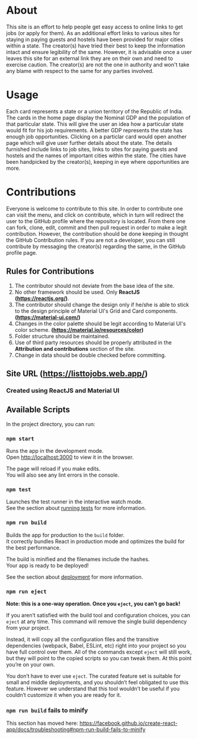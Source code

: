 # About

This site is an effort to help people get easy access to online links to get jobs (or apply for them). As an additional effort links to various sites for staying in paying guests and hostels have been provided for major cities within a state. The creator(s) have tried their best to keep the information intact and ensure legibility of the same. However, it is advisable once a user leaves this site for an external link they are on their own and need to exercise caution. The creator(s) are not the one in authority and won't take any blame with respect to the same for any parties involved.

# Usage

Each card represents a state or a union territory of the Republic of India. The cards in the home page display the Nominal GDP and the population of that particular state. This will give the user an idea how a particular state would fit for his job requirements. A better GDP represents the state has enough job opportunities. Clicking on a particlar card would open another page which will give user further details about the state. The details furnished include links to job sites, links to sites for paying guests and hostels and the names of important cities within the state. The cities have been handpicked by the creator(s), keeping in eye where opportunities are more.

# Contributions

Everyone is welcome to contribute to this site. In order to contribute one can visit the menu, and click on contribute, which in turn will redirect the user to the GitHub profile where the repository is located. From there one can fork, clone, edit, commit and then pull request in order to make a legit contribution. However, the contribution should be done keeping in thought the GitHub Contribution rules. If you are not a developer, you can still contribute by messaging the creator(s) regarding the same, in the GitHub profile page.

## Rules for Contributions
1. The contributor should not deviate from the base idea of the site.
2. No other framework should be used. Only **ReactJS (https://reactjs.org/)**.
3. The contributor should change the design only if he/she is able to stick to the design principle of Material UI's Grid and Card components. **(https://material-ui.com/)**
4. Changes in the color palette should be legit according to Material UI's color scheme. **(https://material.io/resources/color)**
5. Folder structure should be maintained.
6. Use of third party resources should be properly attributed in the **Attribution and contributions** section of the site.
7. Change in data should be double checked before committing.

## Site URL (https://listtojobs.web.app/)

### Created using ReactJS and Material UI

## Available Scripts

In the project directory, you can run:

### `npm start`

Runs the app in the development mode.<br />
Open [http://localhost:3000](http://localhost:3000) to view it in the browser.

The page will reload if you make edits.<br />
You will also see any lint errors in the console.

### `npm test`

Launches the test runner in the interactive watch mode.<br />
See the section about [running tests](https://facebook.github.io/create-react-app/docs/running-tests) for more information.

### `npm run build`

Builds the app for production to the `build` folder.<br />
It correctly bundles React in production mode and optimizes the build for the best performance.

The build is minified and the filenames include the hashes.<br />
Your app is ready to be deployed!

See the section about [deployment](https://facebook.github.io/create-react-app/docs/deployment) for more information.

### `npm run eject`

**Note: this is a one-way operation. Once you `eject`, you can’t go back!**

If you aren’t satisfied with the build tool and configuration choices, you can `eject` at any time. This command will remove the single build dependency from your project.

Instead, it will copy all the configuration files and the transitive dependencies (webpack, Babel, ESLint, etc) right into your project so you have full control over them. All of the commands except `eject` will still work, but they will point to the copied scripts so you can tweak them. At this point you’re on your own.

You don’t have to ever use `eject`. The curated feature set is suitable for small and middle deployments, and you shouldn’t feel obligated to use this feature. However we understand that this tool wouldn’t be useful if you couldn’t customize it when you are ready for it.

### `npm run build` fails to minify

This section has moved here: https://facebook.github.io/create-react-app/docs/troubleshooting#npm-run-build-fails-to-minify
